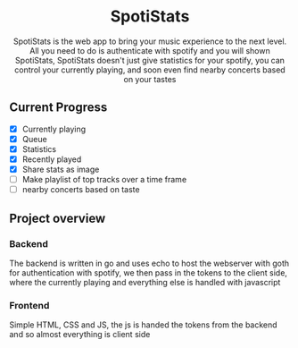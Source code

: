 <div align="center">
  <h1>SpotiStats</h1>  
  <p>SpotiStats is the web app to bring your music experience to the next level. All you need to do is authenticate with spotify and you will shown SpotiStats, SpotiStats doesn't just give statistics for your spotify, you can control your currently playing, and soon even find nearby concerts based on your tastes</p>
</div>

## Current Progress
- [x] Currently playing
- [x] Queue
- [x] Statistics
- [x] Recently played
- [x] Share stats as image
- [ ] Make playlist of top tracks over a time frame
- [ ] nearby concerts based on taste

## Project overview
### Backend
The backend is written in go and uses echo to host the webserver with goth for authentication with spotify, we then pass in the tokens to the client side, where the currently playing and everything else is handled with javascript
### Frontend
Simple HTML, CSS and JS, the js is handed the tokens from the backend and so almost everything is client side
